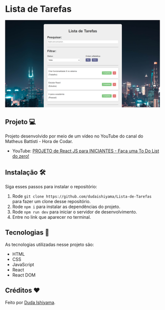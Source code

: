 # Lista de Tarefas
![preview](./preview/Lista-de-Tarefas.png)

## Projeto 💻
Projeto desenvolvido por meio de um vídeo no YouTube do canal do Matheus Battisti - Hora de Codar.
- YouTube: [PROJETO de React JS para INICIANTES - Faça uma To Do List do zero!](https://youtu.be/YVEVrigByKY?si=0tqICnI3-GhnEWwh)

## Instalação 🛠
Siga esses passos para instalar o repositório:
1. Rode `git clone https://github.com/dudaishiyama/Lista-de-Tarefas` para fazer um clone desse repositório.
2. Rode `npm i` para instalar as dependências do projeto.
3. Rode `npm run dev` para iniciar o servidor de desenvolvimento.
4. Entre no link que aparecer no terminal.

## Tecnologias 🚀
As tecnologias utilizadas nesse projeto são:
- HTML
- CSS
- JavaScript
- React
- React DOM

## Créditos ❤️
Feito por [Duda Ishiyama](https://github.com/dudaishiyama/).